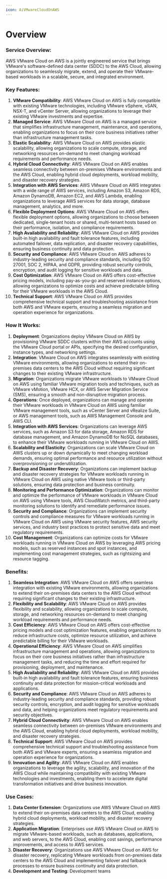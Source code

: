 ```yaml
---
icon: AiVMwareCloudOnAWS
---
```

# Overview

### Service Overview:

AWS VMware Cloud on AWS is a jointly engineered service that brings VMware's software-defined data center (SDDC) to the AWS Cloud, allowing organizations to seamlessly migrate, extend, and operate their VMware-based workloads in a scalable, secure, and integrated environment.

### Key Features:

1. **VMware Compatibility**: AWS VMware Cloud on AWS is fully compatible with existing VMware technologies, including VMware vSphere, vSAN, NSX-T, and vCenter Server, allowing organizations to leverage their existing VMware investments and expertise.
2. **Managed Service**: AWS VMware Cloud on AWS is a managed service that simplifies infrastructure management, maintenance, and operations, enabling organizations to focus on their core business initiatives rather than infrastructure management tasks.
3. **Elastic Scalability**: AWS VMware Cloud on AWS provides elastic scalability, allowing organizations to scale compute, storage, and networking resources on-demand to meet changing workload requirements and performance needs.
4. **Hybrid Cloud Connectivity**: AWS VMware Cloud on AWS enables seamless connectivity between on-premises VMware environments and the AWS Cloud, enabling hybrid cloud deployments, workload mobility, and disaster recovery strategies.
5. **Integration with AWS Services**: AWS VMware Cloud on AWS integrates with a wide range of AWS services, including Amazon S3, Amazon RDS, Amazon DynamoDB, Amazon EC2, and AWS Lambda, enabling organizations to leverage AWS services for data storage, database management, analytics, and more.
6. **Flexible Deployment Options**: AWS VMware Cloud on AWS offers flexible deployment options, allowing organizations to choose between dedicated, single-tenant hosts or shared, multi-tenant hosts based on their performance, isolation, and compliance requirements.
7. **High Availability and Reliability**: AWS VMware Cloud on AWS provides built-in high availability and fault tolerance features, including automated failover, data replication, and disaster recovery capabilities, ensuring business continuity and data protection.
8. **Security and Compliance**: AWS VMware Cloud on AWS adheres to industry-leading security and compliance standards, including ISO 27001, SOC 2, HIPAA, and GDPR, providing robust security controls, encryption, and audit logging for sensitive workloads and data.
9. **Cost Optimization**: AWS VMware Cloud on AWS offers cost-effective pricing models, including pay-as-you-go and reserved instance options, allowing organizations to optimize costs and achieve predictable billing for their VMware workloads in the AWS Cloud.
10. **Technical Support**: AWS VMware Cloud on AWS provides comprehensive technical support and troubleshooting assistance from both AWS and VMware experts, ensuring a seamless migration and operation experience for organizations.

### How It Works:

1. **Deployment**: Organizations deploy VMware Cloud on AWS by provisioning VMware SDDC clusters within their AWS accounts using the VMware Cloud portal or APIs, specifying the desired configuration, instance types, and networking settings.
2. **Integration**: VMware Cloud on AWS integrates seamlessly with existing VMware environments, allowing organizations to extend their on-premises data centers to the AWS Cloud without requiring significant changes to their existing VMware infrastructure.
3. **Migration**: Organizations migrate VMware workloads to VMware Cloud on AWS using familiar VMware migration tools and techniques, such as VMware vMotion, VMware HCX, or AWS Server Migration Service (SMS), ensuring a smooth and non-disruptive migration process.
4. **Operations**: Once deployed, organizations can manage and operate their VMware workloads in VMware Cloud on AWS using familiar VMware management tools, such as vCenter Server and vRealize Suite, or AWS management tools, such as AWS Management Console and AWS CLI.
5. **Integration with AWS Services**: Organizations can leverage AWS services, such as Amazon S3 for data storage, Amazon RDS for database management, and Amazon DynamoDB for NoSQL databases, to enhance their VMware workloads running in VMware Cloud on AWS.
6. **Scalability and Elasticity**: Organizations can scale VMware Cloud on AWS clusters up or down dynamically to meet changing workload demands, ensuring optimal performance and resource utilization without overprovisioning or underutilization.
7. **Backup and Disaster Recovery**: Organizations can implement backup and disaster recovery strategies for VMware workloads running in VMware Cloud on AWS using native VMware tools or third-party solutions, ensuring data protection and business continuity.
8. **Monitoring and Performance Optimization**: Organizations can monitor and optimize the performance of VMware workloads in VMware Cloud on AWS using VMware tools, AWS CloudWatch metrics, and third-party monitoring solutions to identify and remediate performance issues.
9. **Security and Compliance**: Organizations can implement security controls and compliance measures for VMware workloads running in VMware Cloud on AWS using VMware security features, AWS security services, and industry best practices to protect sensitive data and meet regulatory requirements.
10. **Cost Management**: Organizations can optimize costs for VMware workloads running in VMware Cloud on AWS by leveraging AWS pricing models, such as reserved instances and spot instances, and implementing cost management strategies, such as rightsizing and resource tagging.

### Benefits:

1. **Seamless Integration**: AWS VMware Cloud on AWS offers seamless integration with existing VMware environments, allowing organizations to extend their on-premises data centers to the AWS Cloud without requiring significant changes to their existing infrastructure.
2. **Flexibility and Scalability**: AWS VMware Cloud on AWS provides flexibility and scalability, allowing organizations to scale compute, storage, and networking resources on-demand to meet changing workload requirements and performance needs.
3. **Cost Efficiency**: AWS VMware Cloud on AWS offers cost-effective pricing models and cost optimization features, enabling organizations to reduce infrastructure costs, optimize resource utilization, and achieve predictable billing for their VMware workloads.
4. **Operational Efficiency**: AWS VMware Cloud on AWS simplifies infrastructure management and operations, allowing organizations to focus on their core business initiatives rather than infrastructure management tasks, and reducing the time and effort required for provisioning, deployment, and maintenance.
5. **High Availability and Reliability**: AWS VMware Cloud on AWS provides built-in high availability and fault tolerance features, ensuring business continuity and data protection for mission-critical workloads and applications.
6. **Security and Compliance**: AWS VMware Cloud on AWS adheres to industry-leading security and compliance standards, providing robust security controls, encryption, and audit logging for sensitive workloads and data, and helping organizations meet regulatory requirements and security objectives.
7. **Hybrid Cloud Connectivity**: AWS VMware Cloud on AWS enables seamless connectivity between on-premises VMware environments and the AWS Cloud, enabling hybrid cloud deployments, workload mobility, and disaster recovery strategies.
8. **Technical Support**: AWS VMware Cloud on AWS provides comprehensive technical support and troubleshooting assistance from both AWS and VMware experts, ensuring a seamless migration and operation experience for organizations.
9. **Innovation and Agility**: AWS VMware Cloud on AWS enables organizations to leverage the agility, scalability, and innovation of the AWS Cloud while maintaining compatibility with existing VMware technologies and investments, enabling them to accelerate digital transformation initiatives and drive business innovation.

### Use Cases:

1. **Data Center Extension**: Organizations use AWS VMware Cloud on AWS to extend their on-premises data centers to the AWS Cloud, enabling hybrid cloud deployments, workload mobility, and disaster recovery strategies.
2. **Application Migration**: Enterprises use AWS VMware Cloud on AWS to migrate VMware-based workloads, such as databases, applications, and web servers, to the AWS Cloud, enabling cost savings, performance improvements, and access to AWS services.
3. **Disaster Recovery**: Organizations use AWS VMware Cloud on AWS for disaster recovery, replicating VMware workloads from on-premises data centers to the AWS Cloud and implementing failover and failback processes to ensure business continuity and data protection.
4. **Development and Testing**: Development teams